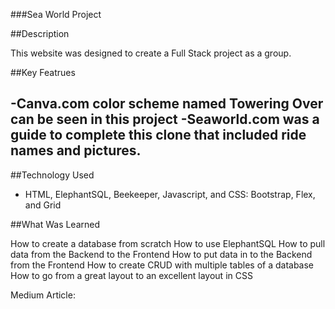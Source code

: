 ###Sea World Project

##Description

This website was designed to create a Full Stack project as a group.

##Key Featrues

-Canva.com color scheme named Towering Over can be seen in this project
-Seaworld.com was a guide to complete this clone that included ride names and pictures.
-


##Technology Used
- HTML, ElephantSQL, Beekeeper, Javascript, and CSS: Bootstrap, Flex, and Grid

##What Was Learned

How to create a database from scratch
How to use ElephantSQL
How to pull data from the Backend to the Frontend
How to put data in to the Backend from the Frontend
How to create CRUD with multiple tables of a database
How to go from a great layout to an excellent layout in CSS


Medium Article: